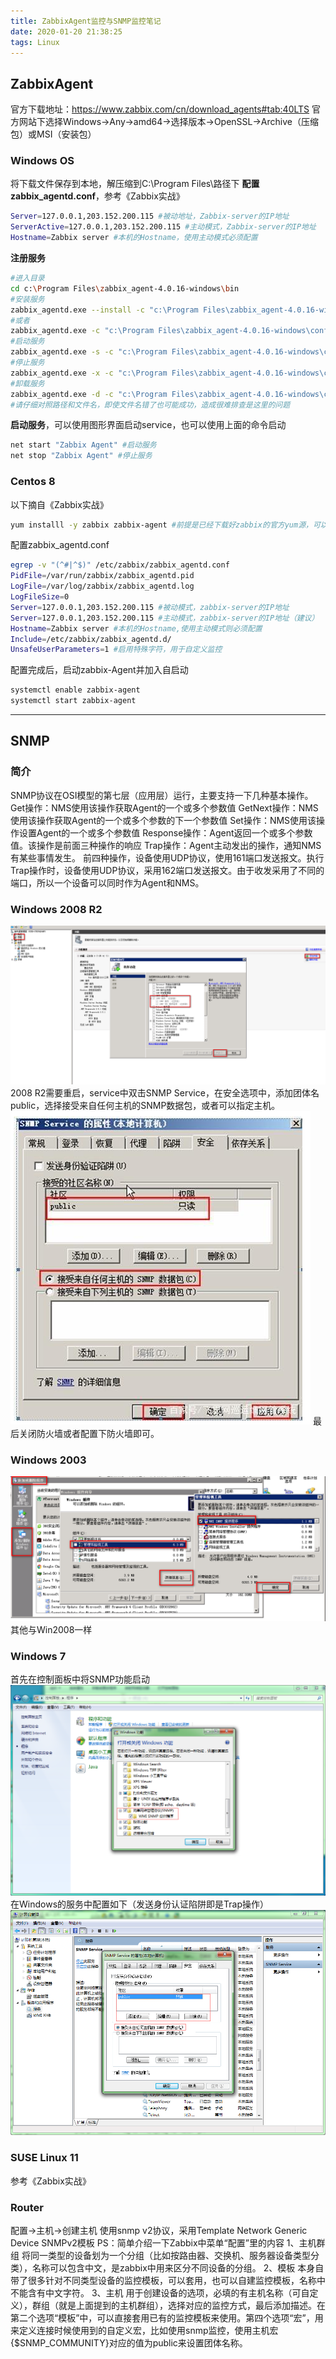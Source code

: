```yaml
---
title: ZabbixAgent监控与SNMP监控笔记
date: 2020-01-20 21:38:25
tags: Linux
---
```


## ZabbixAgent
官方下载地址：https://www.zabbix.com/cn/download_agents#tab:40LTS
官方网站下选择Windows→Any→amd64→选择版本→OpenSSL→Archive（压缩包）或MSI（安装包）
### Windows OS
将下载文件保存到本地，解压缩到C:\Program Files\路径下
**配置zabbix_agentd.conf**，参考《Zabbix实战》
```bash
Server=127.0.0.1,203.152.200.115 #被动地址，Zabbix-server的IP地址
ServerActive=127.0.0.1,203.152.200.115 #主动模式，Zabbix-server的IP地址
Hostname=Zabbix server #本机的Hostname，使用主动模式必须配置
```
<!--more-->
**注册服务**
```bash
#进入目录
cd c:\Program Files\zabbix_agent-4.0.16-windows\bin
#安装服务
zabbix_agentd.exe --install -c "c:\Program Files\zabbix_agent-4.0.16-windows\conf\zabbix_agentd.conf"
#或者
zabbix_agentd.exe -c "c:\Program Files\zabbix_agent-4.0.16-windows\conf\zabbix_agentd.conf" -i
#启动服务
zabbix_agentd.exe -s -c "c:\Program Files\zabbix_agent-4.0.16-windows\conf\zabbix_agentd.conf"
#停止服务
zabbix_agentd.exe -x -c "c:\Program Files\zabbix_agent-4.0.16-windows\conf\zabbix_agentd.conf"
#卸载服务
zabbix_agentd.exe -d -c "c:\Program Files\zabbix_agent-4.0.16-windows\conf\zabbix_agentd.conf"
#请仔细对照路径和文件名，即使文件名错了也可能成功，造成很难排查是这里的问题
```
**启动服务**，可以使用图形界面启动service，也可以使用上面的命令启动
```bash
net start "Zabbix Agent" #启动服务
net stop "Zabbix Agent" #停止服务
```
### Centos 8
以下摘自《Zabbix实战》
```bash
yum installl -y zabbix zabbix-agent #前提是已经下载好zabbix的官方yum源，可以替换成清华大学的源，参考zabiix-server的安装。否则请前去官网下载
```
配置zabbix_agentd.conf
```bash
egrep -v "(^#|^$)" /etc/zabbix/zabbix_agentd.conf
PidFile=/var/run/zabbix/zabbix_agentd.pid
LogFile=/var/log/zabbix/zabbix_agentd.log
LogFileSize=0
Server=127.0.0.1,203.152.200.115 #被动模式，zabbix-server的IP地址
Server=127.0.0.1,203.152.200.115 #主动模式，zabbix-server的IP地址（建议）
Hostname=Zabbix server #本机的Hostname,使用主动模式则必须配置
Include=/etc/zabbix/zabbix_agentd.d/
UnsafeUserParameters=1 #启用特殊字符，用于自定义监控
```
配置完成后，启动zabbix-Agent并加入自启动
```bash
systemctl enable zabbix-agent
systemctl start zabbix-agent
```

---

## SNMP
### 简介
SNMP协议在OSI模型的第七层（应用层）运行，主要支持一下几种基本操作。
Get操作：NMS使用该操作获取Agent的一个或多个参数值
GetNext操作：NMS使用该操作获取Agent的一个或多个参数的下一个参数值
Set操作：NMS使用该操作设置Agent的一个或多个参数值
Response操作：Agent返回一个或多个参数值。该操作是前面三种操作的响应
Trap操作：Agent主动发出的操作，通知NMS有某些事情发生。
前四种操作，设备使用UDP协议，使用161端口发送报文。执行Trap操作时，设备使用UDP协议，采用162端口发送报文。由于收发采用了不同的端口，所以一个设备可以同时作为Agent和NMS。
### Windows 2008 R2
![图片](/assets/img/article_6/1.png "SNMP Services")
2008 R2需要重启，service中双击SNMP Service，在安全选项中，添加团体名public，选择接受来自任何主机的SNMP数据包，或者可以指定主机。
![图片](/assets/img/article_6/2.png "SNMP Services")
最后关闭防火墙或者配置下防火墙即可。
### Windows 2003
![图片](/assets/img/article_6/3.png "SNMP Services")
其他与Win2008一样
### Windows 7
首先在控制面板中将SNMP功能启动
![图片](/assets/img/article_6/4.png "SNMP Services")
在Windows的服务中配置如下（发送身份认证陷阱即是Trap操作）
![图片](/assets/img/article_6/5.png "SNMP Services")
### SUSE Linux 11
参考《Zabbix实战》
### Router
配置→主机→创建主机
使用snmp v2协议，采用Template Network Generic Device SNMPv2模板
PS：简单介绍一下Zabbix中菜单“配置”里的内容
1、主机群组
将同一类型的设备划为一个分组（比如按路由器、交换机、服务器设备类型分类），名称可以包含中文，是zabbix中用来区分不同设备的分组。
2、模板
本身自带了很多针对不同类型设备的监控模板，可以套用，也可以自建监控模板，名称中不能含有中文字符。
3、主机
用于创建设备的选项，必填的有主机名称（可自定义），群组（就是上面提到的主机群组），选择对应的监控方式，最后添加描述。在第二个选项“模板”中，可以直接套用已有的监控模板来使用。第四个选项“宏”，用来定义连接时候使用到的自定义宏，比如使用snmp监控，使用主机宏{$SNMP_COMMUNITY}对应的值为public来设置团体名称。
